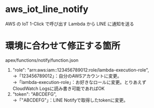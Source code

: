 # aws_iot_line_notify
AWS の IoT 1-Click で呼び出す Lambda から LINE に通知を送る

# 環境に合わせて修正する箇所
apex/functions/notify/function.json  
1. "role": "arn:aws:iam::123456789012:role/lambda-execution-role",  
→「123456789012」：自分のAWSアカウントに変更。  
→「lambda-execution-role」：お好きなロールに変更。とりあえずCloudWatch Logsに読み書き可能であればOK  
2. "token": "ABCDEFG",  
→「"ABCDEFG"」：LINE Notifyで取得したtokenに変更。

